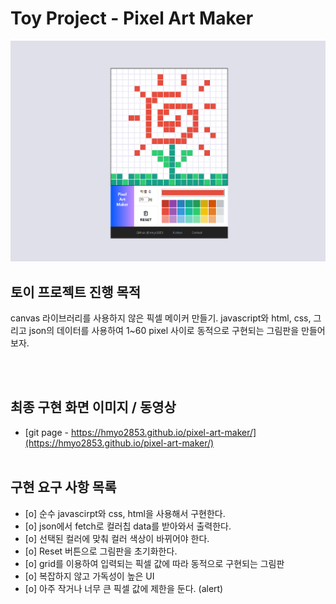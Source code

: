 # Toy Project - Pixel Art Maker

![pixel-art-maker](/coverimg.PNG)

## 토이 프로젝트 진행 목적

canvas 라이브러리를 사용하지 않은 픽셀 메이커 만들기.
javascript와 html, css, 그리고 json의 데이터를 사용하여
1~60 pixel 사이로 동적으로 구현되는 그림판을 만들어보자.

<br>
<br>

## 최종 구현 화면 이미지 / 동영상

- [git page - https://hmyo2853.github.io/pixel-art-maker/](https://hmyo2853.github.io/pixel-art-maker/)
  <br>
  <br>

## 구현 요구 사항 목록

- [o] 순수 javascirpt와 css, html을 사용해서 구현한다.
- [o] json에서 fetch로 컬러칩 data를 받아와서 출력한다.
- [o] 선택된 컬러에 맞춰 컬러 색상이 바뀌어야 한다.
- [o] Reset 버튼으로 그림판을 초기화한다.
- [o] grid를 이용하여 입력되는 픽셀 값에 따라 동적으로 구현되는 그림판
- [o] 복잡하지 않고 가독성이 높은 UI
- [o] 아주 작거나 너무 큰 픽셀 값에 제한을 둔다. (alert)
